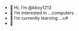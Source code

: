 - 👋 Hi, I’m @kboy1213
- 👀 I’m interested in ...computers
- 🌱 I’m currently learning ...c#
- 💞

<!---
kboy1213/kboy1213 is a ✨ special ✨ repository because its `README.md` (this file) appears on your GitHub profile.
You can click the Preview link to take a look at your changes.
--->
